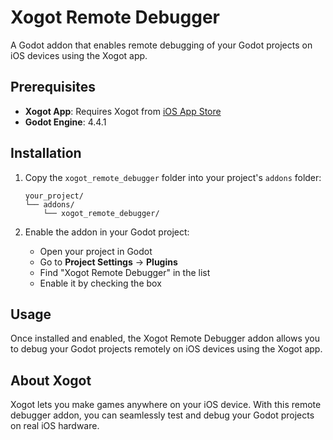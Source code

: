 # Xogot Remote Debugger

A Godot addon that enables remote debugging of your Godot projects on iOS devices using the Xogot app.

## Prerequisites

- **Xogot App**: Requires Xogot from [iOS App Store](https://apps.apple.com/us/app/xogot-make-games-anywhere/id6469385251)
- **Godot Engine**: 4.4.1

## Installation

1. Copy the `xogot_remote_debugger` folder into your project's `addons` folder:
   ```
   your_project/
   └── addons/
       └── xogot_remote_debugger/
   ```

2. Enable the addon in your Godot project:
   - Open your project in Godot
   - Go to **Project Settings** → **Plugins**
   - Find "Xogot Remote Debugger" in the list
   - Enable it by checking the box

## Usage

Once installed and enabled, the Xogot Remote Debugger addon allows you to debug your Godot projects remotely on iOS devices using the Xogot app.

## About Xogot

Xogot lets you make games anywhere on your iOS device. With this remote debugger addon, you can seamlessly test and debug your Godot projects on real iOS hardware.
